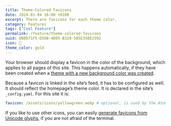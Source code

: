 ```yaml
---
title: Theme-Colored Favicons
date: 2024-01-04 16:00 +0100
excerpt: There are favicons for each theme color.
category: Features
tags: ["Cool Feature"]
permalink: /feature/theme-colored-favicons
uuid: DB8D71F5-D58B-4D05-B328-5A5E35BE2592
icon: 🌟
theme_color: gold
---
```

Your browser should display a favicon in the color of the background, which applies to all pages of this site. This happens automatically, if they have been created when a [theme with a new background color was created](/manual/choosing-and-applying-colors).

Because a favicon is linked in the site’s feed, it has to be configured as well. It should reflect the homepage’s theme color. It is declared in the site’s `_config.yaml`. For this site it is:

```yaml
favicon: /assets/icons/yellowgreen.webp # optional, is used by the Atom feed
```

If you like to use other icons, you can easily [generate favicons from Unicode glyphs](https://michaelnordmeyer.com/generating-favicons-from-unicode-glyphs), if you are not afraid of the terminal.
